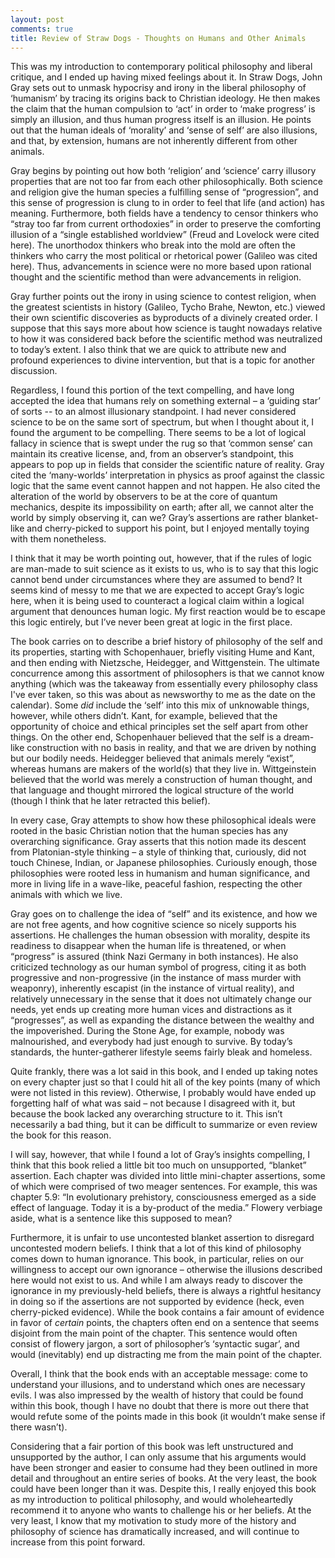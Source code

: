 ```yaml
---
layout: post
comments: true
title: Review of Straw Dogs - Thoughts on Humans and Other Animals
---
```


This was my introduction to contemporary political philosophy and liberal critique, and I ended up having mixed feelings about it. In Straw Dogs, John Gray sets out to unmask hypocrisy and irony in the liberal philosophy of ‘humanism’ by tracing its origins back to Christian ideology. He then makes the claim that the human compulsion to ‘act’ in order to ‘make progress’ is simply an illusion, and thus human progress itself is an illusion. He points out that the human ideals of ‘morality’ and ‘sense of self’ are also illusions, and that, by extension, humans are not inherently different from other animals.

Gray begins by pointing out how both ‘religion’ and ‘science’ carry illusory properties that are not too far from each other philosophically. Both science and religion give the human species a fulfilling sense of “progression”, and this sense of progression is clung to in order to feel that life (and action) has meaning.  Furthermore, both fields have a tendency to censor thinkers who “stray too far from current orthodoxies” in order to preserve the comforting illusion of a “single established worldview” (Freud and Lovelock were cited here). The unorthodox thinkers who break into the mold are often the thinkers who carry the most political or rhetorical power (Galileo was cited here). Thus, advancements in science were no more based upon rational thought and the scientific method than were advancements in religion.

Gray further points out the irony in using science to contest religion, when the greatest scientists in history (Galileo, Tycho Brahe, Newton, etc.) viewed their own scientific discoveries as byproducts of a divinely created order. I suppose that this says more about how science is taught nowadays relative to how it was considered back before the scientific method was neutralized to today’s extent. I also think that we are quick to attribute new and profound experiences to divine intervention, but that is a topic for another discussion.

Regardless, I found this portion of the text compelling, and have long accepted the idea that humans rely on something external – a ‘guiding star’ of sorts -- to an almost illusionary standpoint. I had never considered science to be on the same sort of spectrum, but when I thought about it, I found the argument to be compelling. There seems to be a lot of logical fallacy in science that is swept under the rug so that ‘common sense’ can maintain its creative license, and, from an observer’s standpoint, this appears to pop up in fields that consider the scientific nature of reality. Gray cited the ‘many-worlds’ interpretation in physics as proof against the classic logic that the same event cannot happen and not happen. He also cited the alteration of the world by observers to be at the core of quantum mechanics, despite its impossibility on earth; after all, we cannot alter the world by simply observing it, can we? Gray’s assertions are rather blanket-like and cherry-picked to support his point, but I enjoyed mentally toying with them nonetheless.

I think that it may be worth pointing out, however, that if the rules of logic are man-made to suit science as it exists to us, who is to say that this logic cannot bend under circumstances where they are assumed to bend? It seems kind of messy to me that we are expected to accept Gray’s logic here, when it is being used to counteract a logical claim within a logical argument that denounces human logic. My first reaction would be to escape this logic entirely, but I’ve never been great at logic in the first place.

The book carries on to describe a brief history of philosophy of the self and its properties, starting with Schopenhauer, briefly visiting Hume and Kant, and then ending with Nietzsche, Heidegger, and Wittgenstein. The ultimate concurrence among this assortment of philosophers is that we cannot know anything (which was the takeaway from essentially every philosophy class I've ever taken, so this was about as newsworthy to me as the date on the calendar). Some *did* include the ‘self’ into this mix of unknowable things, however, while others didn’t. Kant, for example, believed that the opportunity of choice and ethical principles set the self apart from other things. On the other end, Schopenhauer believed that the self is a dream-like construction with no basis in reality, and that we are driven by nothing but our bodily needs. Heidegger believed that animals merely “exist”, whereas humans are makers of the world(s) that they live in. Wittgeinstein believed that the world was merely a construction of human thought, and that language and thought mirrored the logical structure of the world (though I think that he later retracted this belief). 

In every case, Gray attempts to show how these philosophical ideals were rooted in the basic Christian notion that the human species has any overarching significance. Gray asserts that this notion made its descent from Platonian-style thinking – a style of thinking that, curiously, did not touch Chinese, Indian, or Japanese philosophies. Curiously enough, those philosophies were rooted less in humanism and human significance, and more in living life in a wave-like, peaceful fashion, respecting the other animals with which we live.

Gray goes on to challenge the idea of “self” and its existence, and how we are not free agents, and how cognitive science so nicely supports his assertions. He challenges the human obsession with morality, despite its readiness to disappear when the human life is threatened, or when “progress” is assured (think Nazi Germany in both instances). He also criticized technology as our human symbol of progress, citing it as both progressive and non-progressive (in the instance of mass murder with weaponry), inherently escapist (in the instance of virtual reality), and relatively unnecessary in the sense that it does not ultimately change our needs, yet ends up creating more human vices and distractions as it “progresses”, as well as expanding the distance between the wealthy and the impoverished. During the Stone Age, for example, nobody was malnourished, and everybody had just enough to survive. By today’s standards, the hunter-gatherer lifestyle seems fairly bleak and homeless.

Quite frankly, there was a lot said in this book, and I ended up taking notes on every chapter just so that I could hit all of the key points (many of which were not listed in this review). Otherwise, I probably would have ended up forgetting half of what was said – not because I disagreed with it, but because the book lacked any overarching structure to it. This isn’t necessarily a bad thing, but it can be difficult to summarize or even review the book for this reason.

I will say, however, that while I found a lot of Gray’s insights compelling, I think that this book relied a little bit too much on unsupported, “blanket” assertion. Each chapter was divided into little mini-chapter assertions, some of which were comprised of two meager sentences. For example, this was chapter 5.9: “In evolutionary prehistory, consciousness emerged as a side effect of language. Today it is a by-product of the media.” Flowery verbiage aside, what is a sentence like this supposed to mean?

Furthermore, it is unfair to use uncontested blanket assertion to disregard uncontested modern beliefs. I think that a lot of this kind of philosophy comes down to human ignorance. This book, in particular, relies on our willingness to accept our own ignorance – otherwise the illusions described here would not exist to us. And while I am always ready to discover the ignorance in my previously-held beliefs, there is always a rightful hesitancy in doing so if the assertions are not supported by evidence (heck, even cherry-picked evidence). While the book contains a fair amount of evidence in favor of *certain* points, the chapters often end on a sentence that seems disjoint from the main point of the chapter. This sentence would often consist of flowery jargon, a sort of philosopher’s ‘syntactic sugar’, and would (inevitably) end up distracting me from the main point of the chapter.

Overall, I think that the book ends with an acceptable message: come to understand your illusions, and to understand which ones are necessary evils. I was also impressed by the wealth of history that could be found within this book, though I have no doubt that there is more out there that would refute some of the points made in this book (it wouldn’t make sense if there wasn’t).

Considering that a fair portion of this book was left unstructured and unsupported by the author, I can only assume that his arguments would have been stronger and easier to consume had they been outlined in more detail and throughout an entire series of books. At the very least, the book could have been longer than it was. Despite this, I really enjoyed this book as my introduction to political philosophy, and would wholeheartedly recommend it to anyone who wants to challenge his or her beliefs. At the very least, I know that my motivation to study more of the history and philosophy of science has dramatically increased, and will continue to increase from this point forward.
